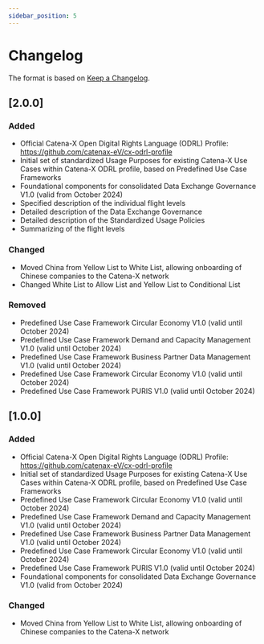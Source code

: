 ```yaml
---
sidebar_position: 5
---
```

# Changelog

The format is based on [Keep a Changelog](https://keepachangelog.com/en/1.0.0/).

## [2.0.0]

### Added

- Official Catena-X Open Digital Rights Language (ODRL) Profile: https://github.com/catenax-eV/cx-odrl-profile
- Initial set of standardized Usage Purposes for existing Catena-X Use Cases within Catena-X ODRL profile, based on Predefined Use Case Frameworks
- Foundational components for consolidated Data Exchange Governance V1.0 (valid from October 2024)
- Specified description of the individual flight levels
- Detailed description of the Data Exchange Governance
- Detailed description of the Standardized Usage Policies
- Summarizing of the flight levels

### Changed

- Moved China from Yellow List to White List, allowing onboarding of Chinese companies to the Catena-X network
- Changed White List to Allow List and Yellow List to Conditional List

### Removed

- Predefined Use Case Framework Circular Economy V1.0 (valid until October 2024)
- Predefined Use Case Framework Demand and Capacity Management V1.0 (valid until October 2024)
- Predefined Use Case Framework Business Partner Data Management V1.0 (valid until October 2024)
- Predefined Use Case Framework Circular Economy V1.0 (valid until October 2024)
- Predefined Use Case Framework PURIS V1.0 (valid until October 2024)

## [1.0.0]

### Added

- Official Catena-X Open Digital Rights Language (ODRL) Profile: https://github.com/catenax-eV/cx-odrl-profile
- Initial set of standardized Usage Purposes for existing Catena-X Use Cases within Catena-X ODRL profile, based on Predefined Use Case Frameworks
- Predefined Use Case Framework Circular Economy V1.0 (valid until October 2024)
- Predefined Use Case Framework Demand and Capacity Management V1.0 (valid until October 2024)
- Predefined Use Case Framework Business Partner Data Management V1.0 (valid until October 2024)
- Predefined Use Case Framework Circular Economy V1.0 (valid until October 2024)
- Predefined Use Case Framework PURIS V1.0 (valid until October 2024)
- Foundational components for consolidated Data Exchange Governance V1.0 (valid from October 2024)

### Changed

- Moved China from Yellow List to White List, allowing onboarding of Chinese companies to the Catena-X network

